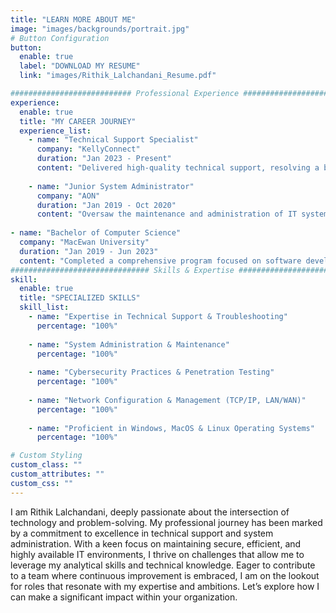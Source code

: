 ```yaml
---
title: "LEARN MORE ABOUT ME"
image: "images/backgrounds/portrait.jpg"
# Button Configuration
button:
  enable: true
  label: "DOWNLOAD MY RESUME"
  link: "images/Rithik_Lalchandani_Resume.pdf"

########################### Professional Experience #########################
experience:
  enable: true
  title: "MY CAREER JOURNEY"
  experience_list:
    - name: "Technical Support Specialist"
      company: "KellyConnect"
      duration: "Jan 2023 - Present"
      content: "Delivered high-quality technical support, resolving a broad range of issues to ensure optimal system functionality and user satisfaction."
      
    - name: "Junior System Administrator"
      company: "AON"
      duration: "Jan 2019 - Oct 2020"
      content: "Oversaw the maintenance and administration of IT systems, enhancing data security and operational efficiency across the organization."
      
- name: "Bachelor of Computer Science"
  company: "MacEwan University"
  duration: "Jan 2019 - Jun 2023"
  content: "Completed a comprehensive program focused on software development, system analysis, and network security, laying a solid foundation for a career in information technology and system administration."
############################### Skills & Expertise ############################
skill:
  enable: true
  title: "SPECIALIZED SKILLS"
  skill_list:
    - name: "Expertise in Technical Support & Troubleshooting"
      percentage: "100%"
      
    - name: "System Administration & Maintenance"
      percentage: "100%"
      
    - name: "Cybersecurity Practices & Penetration Testing"
      percentage: "100%"
      
    - name: "Network Configuration & Management (TCP/IP, LAN/WAN)"
      percentage: "100%"
    
    - name: "Proficient in Windows, MacOS & Linux Operating Systems"
      percentage: "100%"

# Custom Styling
custom_class: "" 
custom_attributes: "" 
custom_css: ""
---
```


I am Rithik Lalchandani, deeply passionate about the intersection of technology and problem-solving. My professional journey has been marked by a commitment to excellence in technical support and system administration. With a keen focus on maintaining secure, efficient, and highly available IT environments, I thrive on challenges that allow me to leverage my analytical skills and technical knowledge. Eager to contribute to a team where continuous improvement is embraced, I am on the lookout for roles that resonate with my expertise and ambitions. Let’s explore how I can make a significant impact within your organization.

